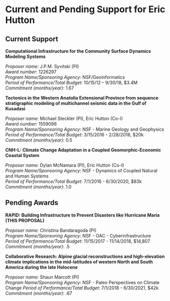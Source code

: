 # Current and Pending Support for Eric Hutton

## Current Support

**Computational Infrastructure for the Community Surface Dynamics Modeling Systems**

*Proposer name*: J.P.M. Syvitski (PI)  
*Award number*: 1226297  
*Program Name/Sponsoring Agency*: NSF/Geoinformatics  
*Period of Performance/Total Budget*: 10/15/12 – 9/30/18, $3.4M  
*Commitment (months/year)*: 1.67  

**Tectonics in the Western Anatolia Extensional Province from sequence stratigraphic modeling of multichannel seismic data in the Gulf of Kusadasi**

*Proposer name*: Michael Steckler (PI), Eric Hutton (Co-I)  
*Award number*: 1559098  
*Program Name/Sponsoring Agency*: NSF - Marine Geology and Geophysics  
*Period of Performance/Total Budget*: 3/15/2016 - 2/28/2018, $20k  
*Commitment (months/year)*: 0.5  

**CNH-L: Climate Change Adaptation in a Coupled Geomorphic-Economic Coastal System**

*Proposer name*: Dylan McNamara (PI), Eric Hutton (Co-I)  
*Program Name/Sponsoring Agency*: NSF - Dynamics of Coupled Natural and Human Systems  
*Period of Performance/Total Budget*: 7/1/2016 - 6/30/2020, $83k  
*Commitment (months/year)*: 1.0  


## Pending Awards   

**RAPID: Building Infrastructure to Prevent Disasters like Hurricane Maria
(THIS PROPOSAL)**

*Proposer name*: Christina Bandaragoda (PI)  
*Program Name/Sponsoring Agency*: NSF - OAC - Cyberinfrastructure
*Period of Performance/Total Budget*: 11/15/2017 - 11/14/2018, $14,807  
*Commitment (months/year)*: .5

**Collaborative Research: Alpine glacial reconstructions and high-elevation
climate implications in the mid-latitudes of western North and South America
during the late Holocene**

*Proposer name*: Shaun Marcott (PI)  
*Program Name/Sponsoring Agency*: NSF - Paleo Perspectives on Climate Change
*Period of Performance/Total Budget*: 7/1/2018 - 6/30/2021, $42k  
*Commitment (months/year)*: .67
